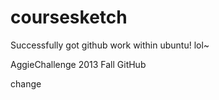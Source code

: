 coursesketch
============
Successfully got github work within ubuntu! lol~


AggieChallenge 2013 Fall GitHub
 
    
    
change